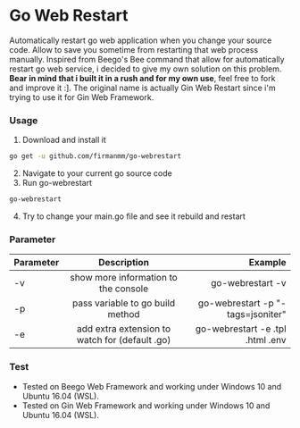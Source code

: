 # Go Web Restart
Automatically restart go web application when you change your source code. Allow to save you sometime from restarting that web process manually.
Inspired from Beego's Bee command that allow for automatically restart go web service, i decided to give my own solution on this problem.
**Bear in mind that i built it in a rush and for my own use**, feel free to fork and improve it :]. 
The original name is actually Gin Web Restart since i'm trying to use it for Gin Web Framework.
### Usage
1. Download and install it
```sh
go get -u github.com/firmanmm/go-webrestart
```
2. Navigate to your current go source code
3. Run go-webrestart
```sh
go-webrestart
```
4. Try to change your main.go file and see it rebuild and restart
### Parameter

| Parameter | Description | Example  |
| ------------- |:-------------:| -----:|
| -v      | show more information to the console | go-webrestart -v |
| -p      | pass variable to go build method      |   go-webrestart -p "-tags=jsoniter" |
| -e      | add extra extension to watch for (default .go)      | go-webrestart -e .tpl .html .env |

### Test
+ Tested on Beego Web Framework and working under Windows 10 and Ubuntu 16.04 (WSL).
+ Tested on Gin Web Framework and working under Windows 10 and Ubuntu 16.04 (WSL).

